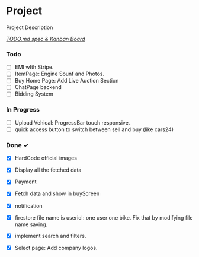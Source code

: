 # Project

Project Description

<em>[TODO.md spec & Kanban Board](https://bit.ly/3fCwKfM)</em>

### Todo

- [ ] EMI wIth Stripe.  
- [ ] ItemPage: Engine Sounf and Photos.  
- [ ] Buy Home Page: Add Live Auction Section  
- [ ] ChatPage backend  
- [ ] Bidding System  

### In Progress

- [ ] Upload Vehical:  ProgressBar touch responsive.  
- [ ] quick access button to switch between sell and buy (like cars24)  

### Done ✓

- [x] HardCode official images  
- [x] Display all the fetched data  
- [x] Payment  
- [x] Fetch data and show in buyScreen  
- [x] notification  
- [x] firestore file name is userid : one user one bike. Fix that by modifying file name saving.  
- [x] implement search and filters.  
- [x] Select page: Add company logos.  

